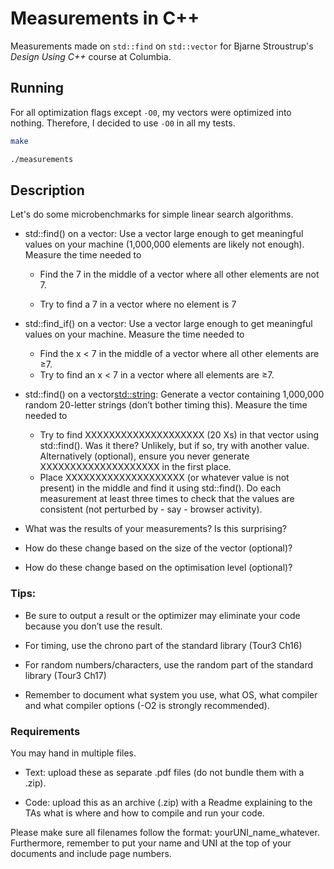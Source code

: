 # Measurements in C++

Measurements made on `std::find` on `std::vector` for Bjarne Stroustrup's _Design Using C++_ course at Columbia.

## Running

For all optimization flags except `-O0`, my vectors were optimized into nothing.
Therefore, I decided to use `-O0` in all my tests.

```sh
make

./measurements

```

## Description

Let's do some microbenchmarks for simple linear search algorithms.

- std::find() on a vector<int>:
  Use a vector large enough to get meaningful values on your machine (1,000,000 elements are likely not enough). Measure the time needed to
  - Find the 7 in the middle of a vector<int> where all other elements are not 7.
  * Try to find a 7 in a vector<int> where no element is 7

* std::find_if() on a vector<int>:
  Use a vector large enough to get meaningful values on your machine. Measure the time needed to

  - Find the x < 7 in the middle of a vector<int> where all other elements are ≥7.

  * Try to find an x < 7 in a vector<int> where all elements are ≥7.

* std::find() on a vector<std::string>:
  Generate a vector<string> containing 1,000,000 random 20-letter strings (don’t bother timing this). Measure the time needed to

  - Try to find XXXXXXXXXXXXXXXXXXXX (20 Xs) in that vector using std::find().
    Was it there? Unlikely, but if so, try with another value. Alternatively (optional), ensure you never generate XXXXXXXXXXXXXXXXXXXX in the first place.

  * Place XXXXXXXXXXXXXXXXXXXX (or whatever value is not present) in the middle and find it using std::find().
    Do each measurement at least three times to check that the values are consistent (not perturbed by - say - browser activity).

* What was the results of your measurements? Is this surprising?
* How do these change based on the size of the vector (optional)?
* How do these change based on the optimisation level (optional)?

### Tips:

- Be sure to output a result or the optimizer may eliminate your code because you don’t use the result.

* For timing, use the chrono part of the standard library (Tour3 Ch16)

* For random numbers/characters, use the random part of the standard library (Tour3 Ch17)

* Remember to document what system you use, what OS, what compiler and what compiler options (-O2 is strongly recommended).

### Requirements

You may hand in multiple files.

- Text: upload these as separate .pdf files (do not bundle them with a .zip).

* Code: upload this as an archive (.zip) with a Readme explaining to the TAs what is where and how to compile and run your code.

Please make sure all filenames follow the format: yourUNI_name_whatever. Furthermore, remember to put your name and UNI at the top of your documents and include page numbers.
